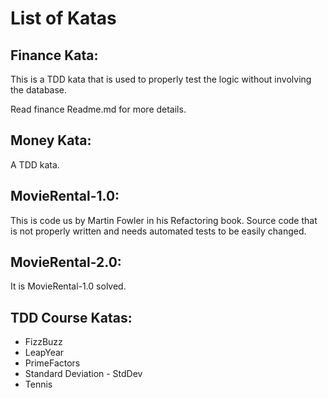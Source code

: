 
List of Katas
=============

Finance Kata:
-------------

This is a TDD kata that is used to properly test the logic without involving the database.

Read finance Readme.md for more details.

Money Kata:
-----------
A TDD kata.


MovieRental-1.0:
----------------
This is code us by Martin Fowler in his Refactoring book.
Source code that is not properly written and needs automated tests to be easily changed.


MovieRental-2.0:
----------------
It is MovieRental-1.0 solved.


TDD Course Katas:
-----------------
* FizzBuzz
* LeapYear
* PrimeFactors
* Standard Deviation - StdDev
* Tennis




